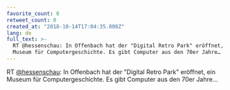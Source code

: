 ```yaml
---
favorite_count: 0
retweet_count: 0
created_at: "2018-10-14T17:04:35.000Z"
lang: de
full_text: >-
  RT @hessenschau: In Offenbach hat der "Digital Retro Park" eröffnet, ein
  Museum für Computergeschichte. Es gibt Computer aus den 70er Jahre…
---
```


RT [@hessenschau](https://twitter.com/hessenschau): In Offenbach hat der
"Digital Retro Park" eröffnet, ein Museum für Computergeschichte. Es gibt
Computer aus den 70er Jahre…
